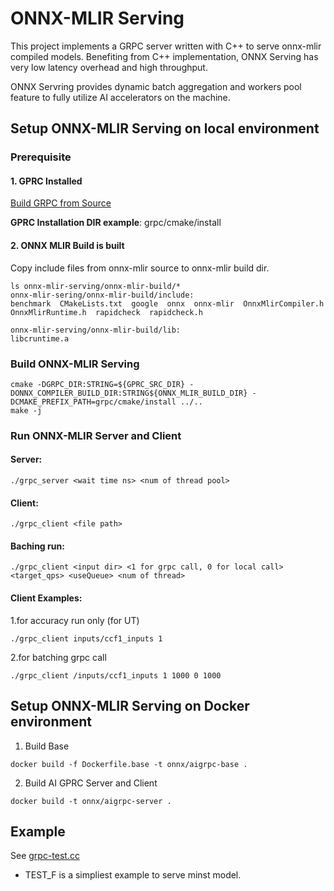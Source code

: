 # ONNX-MLIR Serving

This project implements a GRPC server written with C++ to serve onnx-mlir compiled models. Benefiting from C++ implementation, ONNX Serving has very low latency overhead and high throughput. 

ONNX Servring provides dynamic batch aggregation and workers pool feature to fully utilize AI accelerators on the machine.


## Setup ONNX-MLIR Serving on local environment


### **Prerequisite**


#### 1. GPRC Installed

[Build GRPC from Source](https://github.com/grpc/grpc/blob/master/BUILDING.md#build-from-source)

**GPRC Installation DIR example**: grpc/cmake/install


#### 2. ONNX MLIR Build is built

Copy include files from onnx-mlir source to onnx-mlir build dir.

```
ls onnx-mlir-serving/onnx-mlir-build/*
onnx-mlir-sering/onnx-mlir-build/include:
benchmark  CMakeLists.txt  google  onnx  onnx-mlir  OnnxMlirCompiler.h  OnnxMlirRuntime.h  rapidcheck  rapidcheck.h

onnx-mlir-serving/onnx-mlir-build/lib:
libcruntime.a
```

### **Build ONNX-MLIR Serving**

```
cmake -DGRPC_DIR:STRING=${GPRC_SRC_DIR} -DONNX_COMPILER_BUILD_DIR:STRING${ONNX_MLIR_BUILD_DIR} -DCMAKE_PREFIX_PATH=grpc/cmake/install ../..
make -j
```

### **Run ONNX-MLIR Server and Client**

#### Server:
```
./grpc_server <wait time ns> <num of thread pool>
```
#### Client:
```
./grpc_client <file path> 
```
#### Baching run:
```
./grpc_client <input dir> <1 for grpc call, 0 for local call> <target_qps> <useQueue> <num of thread>
```

#### Client Examples:
1.for accuracy run only (for UT)
```
./grpc_client inputs/ccf1_inputs 1
```
2.for batching grpc call
```
./grpc_client /inputs/ccf1_inputs 1 1000 0 1000
```

## Setup ONNX-MLIR Serving on Docker environment

1. Build Base
```
docker build -f Dockerfile.base -t onnx/aigrpc-base .
```
2. Build AI GPRC Server and Client
```
docker build -t onnx/aigrpc-server .
```

## Example

See [grpc-test.cc](./tests/grpc-test.cc)

- TEST_F is a simpliest example to serve minst model.
